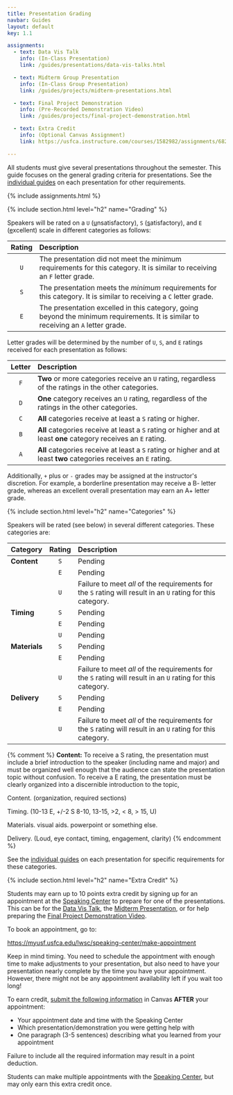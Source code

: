 ```yaml
---
title: Presentation Grading
navbar: Guides
layout: default
key: 1.1

assignments:
  - text: Data Vis Talk
    info: (In-Class Presentation)
    link: /guides/presentations/data-vis-talks.html

  - text: Midterm Group Presentation
    info: (In-Class Group Presentation)
    link: /guides/projects/midterm-presentations.html

  - text: Final Project Demonstration
    info: (Pre-Recorded Demonstration Video)
    link: /guides/projects/final-project-demonstration.html

  - text: Extra Credit
    info: (Optional Canvas Assignment)
    link: https://usfca.instructure.com/courses/1582982/assignments/6823754

---
```


All students must give several presentations throughout the semester. This guide focuses on the general grading criteria for presentations. See the [individual guides](./) on each presentation for other requirements.

{% include assignments.html %}

{% include section.html level="h2" name="Grading" %}

Speakers will be rated on a `U` (<u>u</u>nsatisfactory), `S` (<u>s</u>atisfactory), and `E` (<u>e</u>xcellent) scale in different categories as follows:

| Rating | Description |
|:------:|:------------|
| `U` | The presentation did not meet the minimum requirements for this category. It is similar to receiving an `F` letter grade. |
| `S` | The presentation meets the *minimum* requirements for this category. It is similar to receiving a `C` letter grade. |
| `E` | The presentation excelled in this category, going beyond the minimum requirements. It is similar to receiving an `A` letter grade. |

Letter grades will be determined by the number of `U`, `S`, and `E` ratings received for each presentation as follows:

| Letter | Description |
|:------:|:------------|
| `F` | **Two** or more categories receive an `U` rating, regardless of the ratings in the other categories. |
| `D` | **One** category receives an `U` rating, regardless of the ratings in the other categories. |
| `C` | **All** categories receive at least a `S` rating or higher. |
| `B` | **All** categories receive at least a `S` rating or higher and at least **one** category receives an `E` rating. |
| `A` | **All** categories receive at least a `S` rating or higher and at least **two** categories receives an `E` rating. |

Additionally, `+` plus or `-` grades may be assigned at the instructor's discretion. For example, a borderline presentation may receive a B- letter grade, whereas an excellent overall presentation may earn an A+ letter grade.

{% include section.html level="h2" name="Categories" %}

Speakers will be rated (see below) in several different categories. These categories are:

| Category | Rating | Description |
|:---------|:------:|:------------|
| **Content** | `S` | Pending |
|             | `E` | Pending |
|             | `U` | Failure to meet *all* of the requirements for the `S` rating will result in an `U` rating for this category. |
| **Timing** | `S` | Pending |
|            | `E` | Pending |
|            | `U` | Pending |
| **Materials** | `S` | Pending |
|               | `E` | Pending |
|               | `U` | Failure to meet *all* of the requirements for the `S` rating will result in an `U` rating for this category. |
| **Delivery** | `S` | Pending |
|              | `E` | Pending |
|              | `U` | Failure to meet *all* of the requirements for the `S` rating will result in an `U` rating for this category. |

{% comment %}
**Content:**  To receive a S rating, the presentation must include a brief introduction to the speaker (including name and major) and must be organized well enough that the audience can state the presentation topic without confusion. To receive a E rating, the presentation must be clearly organized into a discernible introduction to the topic,  

Content. (organization, required sections)

Timing. (10-13 E, +/-2 S 8-10, 13-15, >2, < 8, > 15, U)

Materials. visual aids. powerpoint or something else.

Delivery. (Loud, eye contact, timing, engagement, clarity)
{% endcomment %}

See the [individual guides](./) on each presentation for specific requirements for these categories.

{% include section.html level="h2" name="Extra Credit" %}

Students may earn up to 10 points extra credit by signing up for an appointment at the [Speaking Center](https://myusf.usfca.edu/lwsc/speaking-center/) to prepare for one of the presentations. This can be for the [Data Vis Talk](/guides/presentations/data-vis-talks.html), the [Midterm Presentation](/guides/projects/midterm-presentations.html), or for help preparing the [Final Project Demonstration Video](/guides/projects/final-project-demonstration.html).

To book an appointment, go to:

<https://myusf.usfca.edu/lwsc/speaking-center/make-appointment>

Keep in mind timing. You need to schedule the appointment with enough time to make adjustments to your presentation, but also need to have your presentation nearly complete by the time you have your appointment. However, there might not be any appointment availability left if you wait too long!

To earn credit, [submit the following information](https://usfca.instructure.com/courses/1582982/assignments/6823754) in Canvas **AFTER** your appointment:

  - Your appointment date and time with the Speaking Center
  - Which presentation/demonstration you were getting help with
  - One paragraph (3-5 sentences) describing what you learned from your appointment

Failure to include all the required information may result in a point deduction.

Students can make multiple appointments with the [Speaking Center](https://myusf.usfca.edu/lwsc/speaking-center/), but may only earn this extra credit once.
